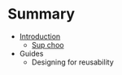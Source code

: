 # Summary

* [Introduction](README.md)
   * [Sup choo](sup-choo.md)
* Guides
   * Designing for reusability

